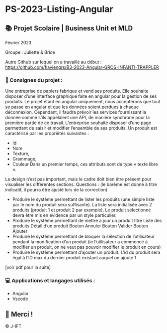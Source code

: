 # PS-2023-Listing-Angular

## 📚 Projet Scolaire | Business Unit et MLD

Février 2023

Groupe : Juliette & Brice

Autre Github sur lequel on a travaillé au début : https://github.com/flaviengrs/B3-2023-Angular-GROS-INFANTI-TRAPPLER

### 📌 Consignes du projet : 

Une entreprise de papiers fabrique et vend ses produits.
Elle souhaite disposer d’une interface graphique faite en angular pour la gestion de ses produits.
Le projet étant en angular uniquement, nous accepterons que tout se passe en angular et que les données soient perdues à chaque déconnexion. Cependant, il faudra prévoir les services fournissant la donnée comme s’ils appelaient une API, de manière synchrone pour la première partie de ce travail.
L’entreprise souhaite disposer d’une page permettant de saisir et modifier l’ensemble de ses produits.
Un produit est caractérisé par les propriétés suivantes :
- Id
- Nom
- Texture,
- Grammage,
- Couleur
Dans un premier temps, ces attributs sont de type « texte libre ».

Le design n’est pas important, mais le cadre doit bien être présent pour visualiser les différentes sections.
Questions : (le barème est donné à titre indicatif, il pourra être ajusté lors de la correction)
- Produire le système permettant de lister les produits (une simple liste par le nom du produit sera suffisante). La liste sera initialisée avec 2 produits (produit 1 et produit 2 par exemple). Le produit sélectionné devra être mis en évidence par un style particulier.
- Produire le système permettant de mettre à jour un produit
titre
Liste des produits
Détail d’un
produit
Bouton Annuler
Bouton Valider
Bouton Ajouter
- Produire le système permettant de bloquer la sélection de l’utilisateur pendant la modification d’un produit (ie l’utilisateur a commencé à modifier un produit, on ne veut pas pouvoir modifier le produit en cours)
- Produire le système permettant d’ajouter un produit. L’id du produit sera égal à l’ID max du dernier produit existant auquel on ajoute 1.

[voir pdf pour la suite]


### 💻 Applications et langages utilisés :

+ Angular
+ Vscode



## 🌸 Merci !
© J-IFT
